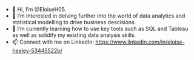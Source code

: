 - 👋 Hi, I’m @EloiseH05. 
- 👀 I’m interested in delving further into the world of data analytics and statistical modelling to drive business descisions.
- 🌱 I’m currently learning how to use key tools such as SQL and Tableau as well as solidify my existing data analysis skills.
- 📫 Connect with me on LinkedIn: https://www.linkedin.com/in/eloise-heeley-53445522b/

<!---
EloiseH05/EloiseH05 is a ✨ special ✨ repository because its `README.md` (this file) appears on your GitHub profile.
You can click the Preview link to take a look at your changes.
--->
